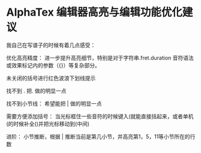 # AlphaTex 编辑器高亮与编辑功能优化建议

我自己在写谱子的时候有着几点感受：

优化高亮精度： 进一步提升高亮细节，特别是对于字符串.fret.duration 音符语法或效果标记内的参数（{}）等复杂部分。

未关闭的括号进行红色波浪下划线提示

找不到 . 把. 做的明显一点

找不到小节线： 希望能把 | 做的明显一点

需要方便添加括号： 当光标框住一些音符的时候键入(就能直接括起来，或者单机 (的时候补全()并把光标移动到(中间)

进阶： 小节推断，根据 | 推断当前是第几小节，并高亮第1，5，11等小节所在的行数
